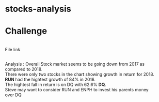 # stocks-analysis
# Challenge
<br>File link

<br>Analysis : Overall Stock market seems to be going down from 2017 as compared to 2018. 
<br>There were only two stocks in the chart showing growth in return for 2018. <B>RUN </B>had the hightest growth of 84% in 2018. 
<br>The hightest fall in return is on DQ with 62.6% <B>DQ</B>. 
<br>Steve may want to consider RUN and ENPH to invest his parents money over DQ

